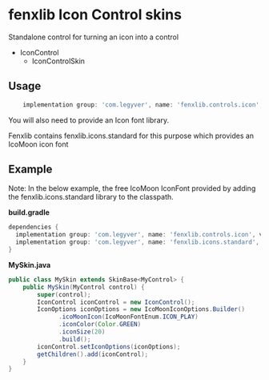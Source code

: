 # fenxlib Icon Control skins
Standalone control for turning an icon into a control

- IconControl
    - IconControlSkin

## Usage
```gradle
    implementation group: 'com.legyver', name: 'fenxlib.controls.icon', version: '3.0.0'
```

You will also need to provide an Icon font library.

Fenxlib contains fenxlib.icons.standard for this purpose which provides an IcoMoon icon font

## Example
Note: In the below example, the free IcoMoon IconFont provided by adding the fenxlib.icons.standard library to the classpath.

**build.gradle**
```groovy
dependencies {
  implementation group: 'com.legyver', name: 'fenxlib.controls.icon', version: '3.0.0'
  implementation group: 'com.legyver', name: 'fenxlib.icons.standard', version: '3.0.0'
}
```

**MySkin.java**
```java
public class MySkin extends SkinBase<MyControl> {
    public MySkin(MyControl control) {
        super(control);
        IconControl iconControl = new IconControl();
        IconOptions iconOptions = new IcoMoonIconOptions.Builder()
              .icoMoonIcon(IcoMoonFontEnum.ICON_PLAY)
              .iconColor(Color.GREEN)
              .iconSize(20)
              .build();
        iconControl.setIconOptions(iconOptions);
        getChildren().add(iconControl);
    }
}
```